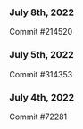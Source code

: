 ### July 8th, 2022

Commit #214520

### July 5th, 2022

Commit #314353


### July 4th, 2022

Commit #72281
